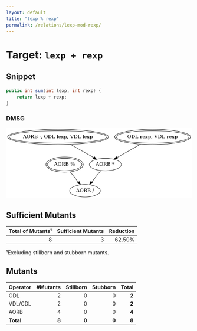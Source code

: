 ```yaml
---
layout: default
title: "lexp % rexp"
permalink: /relations/lexp-mod-rexp/
---
```


# Target: ``lexp + rexp``

## Snippet


```java
public int sum(int lexp, int rexp) {
    return lexp + rexp;
}
```


### DMSG

![image](images/dmsg_lexp-plus_rexp.png)

## Sufficient Mutants


|Total of Mutants¹    | Sufficient Mutants |Reduction |
|                ---: |               ---: |     ---: |  
| 8                   | 3                  |62.50%    |

¹Excluding stillborn and stubborn mutants.

## Mutants



| Operator | #Mutants | Stillborn | Stubborn | Total  |
| :---     |     ---: |      ---: |     ---: |   ---: |
| ODL      | 2        | 0         | 0        | **2**  |
| VDL/CDL  | 2        | 0         | 0        | **2**  |
| AORB     | 4        | 0         | 0        | **4**  |
|**Total** | **8**    | **0**     | **0**    | **8**  |
